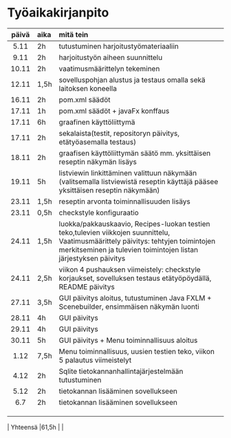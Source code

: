 # Työaikakirjanpito 

| päivä | aika | mitä tein  |
| :----:|:-----| :-----|
|5.11  |2h    |tutustuminen harjoitustyömateriaaliin  |
|9.11  |2h     |harjoitustyön aiheen suunnittelu  |
|10.11 |2h    |vaatimusmäärittelyn tekeminen  |
|  12.11     | 1,5h|sovelluspohjan alustus ja testaus omalla sekä laitoksen koneella  |
|   16.11    |2h     | pom.xml säädöt |
| 17.11|    1h |  pom.xml säädöt + javaFx konffaus|
| 17.11 | 6h  |graafinen käyttöliittymä|
| 17.11 | 2h | sekalaista(testit, repositoryn päivitys, etätyöasemalla testaus) |
| 18.11 |2h   |graafisen käyttöliittymän säätö mm. yksittäisen reseptin näkymän lisäys |
| 19.11|   5h | listviewin linkittäminen valittuun näkymään (valitsemalla listviewistä reseptin käyttäjä pääsee yksittäisen reseptin näkymään) |
| 23.11 |1,5h |reseptin arvonta toiminnallisuuden lisäys |
| 23.11  |0,5h | checkstyle konfiguraatio |
| 24.11|1,5h|luokka/pakkauskaavio, Recipes-luokan testien teko,tulevien viikkojen suunnittelu, Vaatimusmäärittely päivitys: tehtyjen toimintojen merkitseminen ja tulevien toimintojen listan järjestyksen päivitys|
| 24.11 |2,5h |viikon 4 pushauksen viimeistely: checkstyle korjaukset, sovelluksen testaus etätyöpöydällä, README päivitys   |
| 27.11 |3,5h |GUI päivitys aloitus, tutustuminen Java FXLM + Scenebuilder, ensimmäisen näkymän luonti|
| 28.11 |4h |GUI päivitys |
|  29.11|4h | GUI päivitys|
|30.11  | 5h| GUI päivitys + Menu toiminnallisuus aloitus|
| 1.12 |7,5h |Menu toiminnallisuus, uusien testien teko, viikon 5 palautus viimeistelyt |
|4.12|2h|Sqlite tietokannanhallintajärjestelmään tutustuminen |
|5.12 |2h|tietokannan lisääminen sovellukseen |
|6.7 |2h|tietokannan lisääminen sovellukseen |
| || |
| || |
| || |

| Yhteensä |61,5h | |
